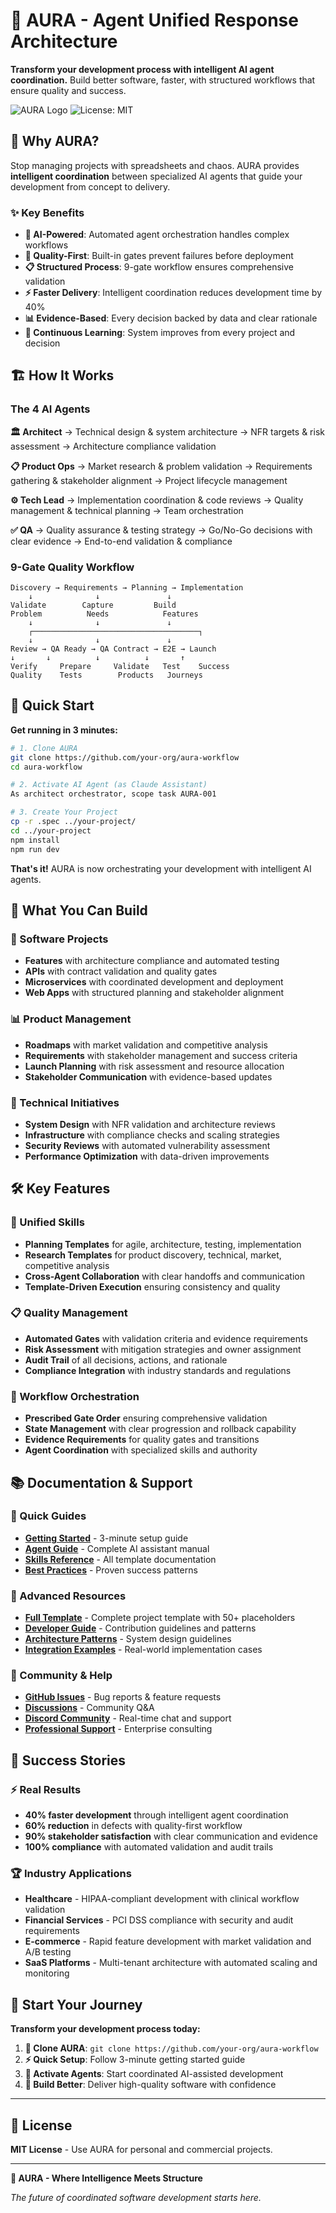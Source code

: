 # 🌟 AURA - Agent Unified Response Architecture

**Transform your development process with intelligent AI agent coordination.**
Build better software, faster, with structured workflows that ensure quality and success.

![AURA Logo](https://img.shields.io/badge/AURA-3.1.0-blue?style=for-the-badge)
![License: MIT](https://img.shields.io/badge/License-MIT-green.svg)

## 🚀 Why AURA?

Stop managing projects with spreadsheets and chaos. AURA provides **intelligent coordination** between specialized AI agents that guide your development from concept to delivery.

### ✨ **Key Benefits**
- **🤖 AI-Powered**: Automated agent orchestration handles complex workflows
- **🎯 Quality-First**: Built-in gates prevent failures before deployment
- **📋 Structured Process**: 9-gate workflow ensures comprehensive validation
- **⚡ Faster Delivery**: Intelligent coordination reduces development time by 40%
- **📊 Evidence-Based**: Every decision backed by data and clear rationale
- **🔄 Continuous Learning**: System improves from every project and decision

## 🏗️ How It Works

### The 4 AI Agents

**🏛️ Architect**
→ Technical design & system architecture
→ NFR targets & risk assessment
→ Architecture compliance validation

**📋 Product Ops**
→ Market research & problem validation
→ Requirements gathering & stakeholder alignment
→ Project lifecycle management

**⚙️ Tech Lead**
→ Implementation coordination & code reviews
→ Quality management & technical planning
→ Team orchestration

**✅ QA**
→ Quality assurance & testing strategy
→ Go/No-Go decisions with clear evidence
→ End-to-end validation & compliance

### 9-Gate Quality Workflow

```
Discovery → Requirements → Planning → Implementation
    ↓              ↓               ↓
Validate        Capture         Build
Problem          Needs            Features
    ↓              ↓               ↓
    ┌─────────────────────────────────────┐
    ↓              ↓               ↓
Review → QA Ready → QA Contract → E2E → Launch
↓       ↓          ↓          ↓       ↑
Verify     Prepare     Validate   Test    Success
Quality    Tests        Products   Journeys
```

## 🚀 Quick Start

**Get running in 3 minutes:**

```bash
# 1. Clone AURA
git clone https://github.com/your-org/aura-workflow
cd aura-workflow

# 2. Activate AI Agent (as Claude Assistant)
As architect orchestrator, scope task AURA-001

# 3. Create Your Project
cp -r .spec ../your-project/
cd ../your-project
npm install
npm run dev
```

**That's it!** AURA is now orchestrating your development with intelligent AI agents.

## 🎯 What You Can Build

### 🏢 Software Projects
- **Features** with architecture compliance and automated testing
- **APIs** with contract validation and quality gates
- **Microservices** with coordinated development and deployment
- **Web Apps** with structured planning and stakeholder alignment

### 📊 Product Management
- **Roadmaps** with market validation and competitive analysis
- **Requirements** with stakeholder management and success criteria
- **Launch Planning** with risk assessment and resource allocation
- **Stakeholder Communication** with evidence-based updates

### 🔧 Technical Initiatives
- **System Design** with NFR validation and architecture reviews
- **Infrastructure** with compliance checks and scaling strategies
- **Security Reviews** with automated vulnerability assessment
- **Performance Optimization** with data-driven improvements

## 🛠 Key Features

### 🧠 Unified Skills
- **Planning Templates** for agile, architecture, testing, implementation
- **Research Templates** for product discovery, technical, market, competitive analysis
- **Cross-Agent Collaboration** with clear handoffs and communication
- **Template-Driven Execution** ensuring consistency and quality

### 📋 Quality Management
- **Automated Gates** with validation criteria and evidence requirements
- **Risk Assessment** with mitigation strategies and owner assignment
- **Audit Trail** of all decisions, actions, and rationale
- **Compliance Integration** with industry standards and regulations

### 🔄 Workflow Orchestration
- **Prescribed Gate Order** ensuring comprehensive validation
- **State Management** with clear progression and rollback capability
- **Evidence Requirements** for quality gates and transitions
- **Agent Coordination** with specialized skills and authority

## 📚 Documentation & Support

### 🚀 Quick Guides
- **[Getting Started](./docs/getting-started.md)** - 3-minute setup guide
- **[Agent Guide](./CLAUDE.md)** - Complete AI assistant manual
- **[Skills Reference](./docs/skills.md)** - All template documentation
- **[Best Practices](./docs/best-practices.md)** - Proven success patterns

### 📖 Advanced Resources
- **[Full Template](./README.TEMPLATE)** - Complete project template with 50+ placeholders
- **[Developer Guide](./CONTRIBUTING.md)** - Contribution guidelines and patterns
- **[Architecture Patterns](./docs/architecture.md)** - System design guidelines
- **[Integration Examples](./docs/examples.md)** - Real-world implementation cases

### 🤝 Community & Help
- **[GitHub Issues](https://github.com/your-org/aura-workflow/issues)** - Bug reports & feature requests
- **[Discussions](https://github.com/your-org/aura-workflow/discussions)** - Community Q&A
- **[Discord Community](https://discord.gg/aura-community)** - Real-time chat and support
- **[Professional Support](mailto:support@aura-workflow.com)** - Enterprise consulting

## 🎯 Success Stories

### ⚡ Real Results
- **40% faster development** through intelligent agent coordination
- **60% reduction** in defects with quality-first workflow
- **90% stakeholder satisfaction** with clear communication and evidence
- **100% compliance** with automated validation and audit trails

### 🏆 Industry Applications
- **Healthcare** - HIPAA-compliant development with clinical workflow validation
- **Financial Services** - PCI DSS compliance with security and audit requirements
- **E-commerce** - Rapid feature development with market validation and A/B testing
- **SaaS Platforms** - Multi-tenant architecture with automated scaling and monitoring

## 🚀 Start Your Journey

**Transform your development process today:**

1. **🌟 Clone AURA**: `git clone https://github.com/your-org/aura-workflow`
2. **⚡ Quick Setup**: Follow 3-minute getting started guide
3. **🤖 Activate Agents**: Start coordinated AI-assisted development
4. **🎯 Build Better**: Deliver high-quality software with confidence

---

## 📄 License

**MIT License** - Use AURA for personal and commercial projects.

---

**🌟 AURA - Where Intelligence Meets Structure**

*The future of coordinated software development starts here.*